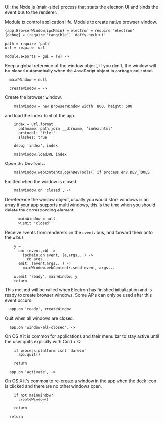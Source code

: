 UI: the Node.js (main-side) process that starts the electron UI and binds the event bus to the renderer.

Module to control application life.
Module to create native browser window.

    {app,BrowserWindow,ipcMain} = electron = require 'electron'
    {debug} = (require 'tangible') 'daffy-neck:ui'

    path = require 'path'
    url = require 'url'

    module.exports = gui = (w) ->

Keep a global reference of the window object, if you don't, the window will
be closed automatically when the JavaScript object is garbage collected.

      mainWindow = null

      createWindow = ->

Create the browser window.

        mainWindow = new BrowserWindow width: 800, height: 600

and load the index.html of the app.

        index = url.format
          pathname: path.join __dirname, 'index.html'
          protocol: 'file:'
          slashes: true

        debug 'index', index

        mainWindow.loadURL index

Open the DevTools.

        mainWindow.webContents.openDevTools() if process.env.DEV_TOOLS

Emitted when the window is closed.

        mainWindow.on 'closed', ->

Dereference the window object, usually you would store windows
in an array if your app supports multi windows, this is the time
when you should delete the corresponding element.

          mainWindow = null
          w.emit 'closed'

Receive events from renderers on the `events` bus, and forward them onto the `w` bus:

        y =
          on: (event,cb) ->
            ipcMain.on event, (e,args...) ->
              cb args...
          emit: (event,args...) ->
            mainWindow.webContents.send event, args...

        w.emit 'ready', mainWindow, y
        return

This method will be called when Electron has finished
initialization and is ready to create browser windows.
Some APIs can only be used after this event occurs.

      app.on 'ready', createWindow

Quit when all windows are closed.

      app.on 'window-all-closed', ->

On OS X it is common for applications and their menu bar
to stay active until the user quits explicitly with Cmd + Q

        if process.platform isnt 'darwin'
          app.quit()

        return

      app.on 'activate', ->

On OS X it's common to re-create a window in the app when the
dock icon is clicked and there are no other windows open.

        if not mainWindow?
          createWindow()

        return

      return
